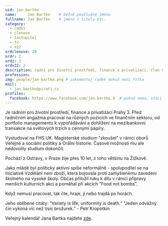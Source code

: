 ```yaml
---
uid: jan.bartko
name:     Jan Bartko  	# běžně používáné jméno
fullname: Jan Bartko  	# jméno s tituly etc.
category:
  - radni
  - clenove
  - zastupitel
  - fv
  - v22
ordclenove: 20
ordr: 2
ordz: 3
ordv22: 2
description: radní pro životní prostředí, finance a privatizaci, člen místního sdružení # zobrazuje se v lide
profession:
img: people/jan-bartko.png # zakomentuj radek dokud není fotka
mail:
  - jan.bartko@pirati.cz
profiles:
  facebook: https://www.facebook.com/jan.bartko.9  # pokud nema, staci smazat tuto radku
---
```

Je radním pro životní prostředí, finance a privatizaci Prahy 3. Před radničním angažmá pracoval na různých pozicích ve finančním sektoru, od portfolio managementu k vypořádávání a dohlížení na mezibankovní transakce na světových trzích s cennými papíry.

Vystudoval na FHS UK. Magisterské studium "zkoušel" v rámci oborů Veřejné a sociální politiky a Orální historie. Časové možnosti mu ale nedovolily studium dokončit.

Pochází z Ostravy, v Praze žije přes 10 let, z toho většinu na Žižkově.

Jako mládě byl politicky aktivní spíše neformálně - spolupodílel se na Iniciativě Vzdělání není zboží, která bojovala proti zamýšlenému zavedení školného na vysoké školy. Občas přiložil ruku k dílu v rámci přípravy menších kulturních akcí a pomáhal při akcích "Food not bombs".

Když nemusí pracovat, tak čte, hraje, jí nebo trajdá po horách.

Jeho oblíbené citáty: 
“Variety is life, uniformity is death.“
“Jeden odvážný čin vykoná víc než tisíc brožurek.” - Petr Kropotkin 

Veřejný kalendář Jana Bartka najdete [zde](https://outlook.office365.com/calendar/published/349991a71ba640c3b0302ab3e57a8d50@praha3.cz/aa50bd0f2cd4488a9f11edc8761b094e13554020364500732045/calendar.html).
